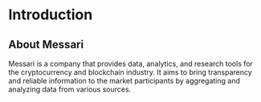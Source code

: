 # Introduction

## About Messari

Messari is a company that provides data, analytics, and research tools for the cryptocurrency and blockchain industry. It aims to bring transparency and reliable information to the market participants by aggregating and analyzing data from various sources.

